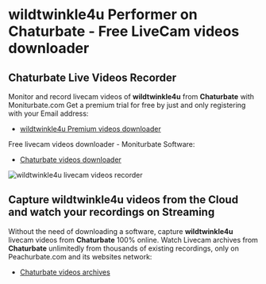 # wildtwinkle4u Performer on Chaturbate - Free LiveCam videos downloader

## Chaturbate Live Videos Recorder

Monitor and record livecam videos of **wildtwinkle4u** from **Chaturbate** with Moniturbate.com
Get a premium trial for free by just and only registering with your Email address:
* [wildtwinkle4u Premium videos downloader](https://moniturbate.com/request-demo-licence-key.html)

Free livecam videos downloader - Moniturbate Software:
* [Chaturbate videos downloader](https://moniturbate.com/moniturbate-download-software.html)

![wildtwinkle4u livecam videos recorder](https://peachurnet.com/templates/moniturbate-software.png)


## Capture wildtwinkle4u videos from the Cloud and watch your recordings on Streaming

Without the need of downloading a software, capture **wildtwinkle4u** livecam videos from **Chaturbate** 100% online.
Watch Livecam archives from **Chaturbate** unlimitedly from thousands of existing recordings, only on Peachurbate.com and its websites network:
* [Chaturbate videos archives](https://peachurnet.com/)